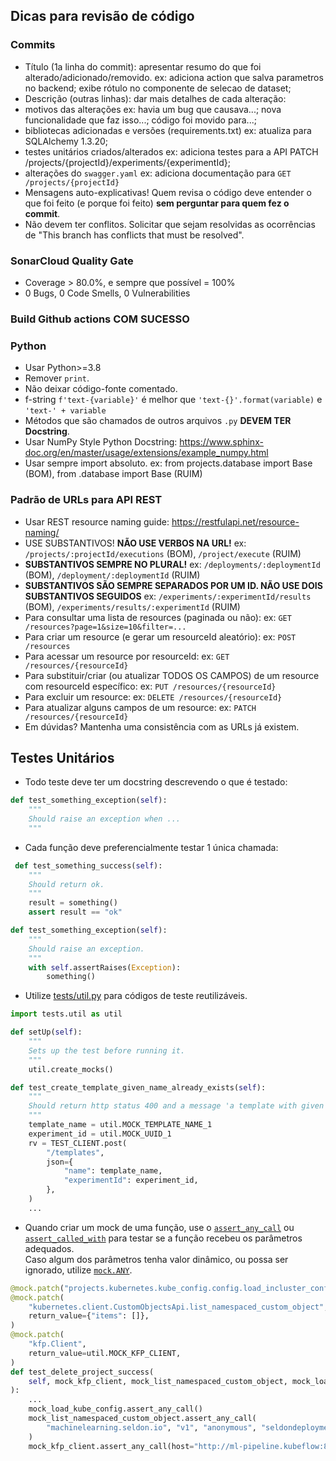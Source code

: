 ## Dicas para revisão de código

### Commits
- Título (1a linha do commit): apresentar resumo do que foi alterado/adicionado/removido.
ex: adiciona action que salva parametros no backend; exibe rótulo no componente de selecao de dataset;
- Descrição (outras linhas): dar mais detalhes de cada alteração:
- motivos das alterações
    ex: havia um bug que causava...; nova funcionalidade que faz isso...; código foi movido para...;
- bibliotecas adicionadas e versões (requirements.txt)
    ex: atualiza para SQLAlchemy 1.3.20;
- testes unitários criados/alterados
    ex: adiciona testes para a API PATCH /projects/{projectId}/experiments/{experimentId};
- alterações do `swagger.yaml`
    ex: adiciona documentação para `GET /projects/{projectId}`
- Mensagens auto-explicativas! Quem revisa o código deve entender o que foi feito (e porque foi feito) **sem perguntar para quem fez o commit**.
- Não devem ter conflitos. Solicitar que sejam resolvidas as ocorrências de "This branch has conflicts that must be resolved".

### SonarCloud Quality Gate
- Coverage > 80.0%, e sempre que possível = 100%
- 0 Bugs, 0 Code Smells, 0 Vulnerabilities

### Build Github actions COM SUCESSO

### Python
- Usar Python>=3.8
- Remover `print`.
- Não deixar código-fonte comentado.
- f-string `f'text-{variable}'` é melhor que `'text-{}'.format(variable)` e `'text-' + variable`
- Métodos que são chamados de outros arquivos `.py` **DEVEM TER Docstring**.
- Usar NumPy Style Python Docstring: https://www.sphinx-doc.org/en/master/usage/extensions/example_numpy.html
- Usar sempre import absoluto.
ex: from projects.database import Base (BOM), from .database import Base (RUIM)

### Padrão de URLs para API REST
- Usar REST resource naming guide: https://restfulapi.net/resource-naming/
- USE SUBSTANTIVOS! **NÃO USE VERBOS NA URL!**
ex: `/projects/:projectId/executions` (BOM), `/project/execute` (RUIM)
- **SUBSTANTIVOS SEMPRE NO PLURAL!**
ex: `/deployments/:deploymentId` (BOM), `/deployment/:deploymentId` (RUIM)
- **SUBSTANTIVOS SÃO SEMPRE SEPARADOS POR UM ID. NÃO USE DOIS SUBSTANTIVOS SEGUIDOS**
ex: `/experiments/:experimentId/results` (BOM), `/experiments/results/:experimentId` (RUIM)
- Para consultar uma lista de resources (paginada ou não):
ex: `GET /resources?page=1&size=10&filter=...`
- Para criar um resource (e gerar um resourceId aleatório):
ex: `POST /resources`
- Para acessar um resource por resourceId:
ex: `GET /resources/{resourceId}`
- Para substituir/criar (ou atualizar TODOS OS CAMPOS) de um resource com resourceId específico:
ex: `PUT /resources/{resourceId}`
- Para excluir um resource:
ex: `DELETE /resources/{resourceId}`
- Para atualizar alguns campos de um resource:
ex: `PATCH /resources/{resourceId}`
- Em dúvidas? Mantenha uma consistência com as URLs já existem.

## Testes Unitários
- Todo teste deve ter um docstring descrevendo o que é testado:
```python
def test_something_exception(self):
    """
    Should raise an exception when ...
    """
```
- Cada função deve preferencialmente testar 1 única chamada:
```python
 def test_something_success(self):
    """
    Should return ok.
    """
    result = something()
    assert result == "ok"

def test_something_exception(self):
    """
    Should raise an exception.
    """
    with self.assertRaises(Exception):
        something()
```
- Utilize [tests/util.py](./tests/util.py) para códigos de teste reutilizáveis.
```python
import tests.util as util

def setUp(self):
    """
    Sets up the test before running it.
    """
    util.create_mocks()

def test_create_template_given_name_already_exists(self):
    """
    Should return http status 400 and a message 'a template with given name already exists'.
    """
    template_name = util.MOCK_TEMPLATE_NAME_1
    experiment_id = util.MOCK_UUID_1
    rv = TEST_CLIENT.post(
        "/templates",
        json={
            "name": template_name,
            "experimentId": experiment_id,
        },
    )
    ...
```
- Quando criar um mock de uma função, use o [`assert_any_call`](https://docs.python.org/3/library/unittest.mock.html#unittest.mock.Mock.assert_any_call) ou [`assert_called_with`](https://docs.python.org/3/library/unittest.mock.html#unittest.mock.Mock.assert_called_with) para testar se a função recebeu os parâmetros adequados.<br>
Caso algum dos parâmetros tenha valor dinâmico, ou possa ser ignorado, utilize [`mock.ANY`](https://docs.python.org/3/library/unittest.mock.html#unittest.mock.ANY).
```python
@mock.patch("projects.kubernetes.kube_config.config.load_incluster_config")
@mock.patch(
    "kubernetes.client.CustomObjectsApi.list_namespaced_custom_object",
    return_value={"items": []},
)
@mock.patch(
    "kfp.Client",
    return_value=util.MOCK_KFP_CLIENT,
)
def test_delete_project_success(
    self, mock_kfp_client, mock_list_namespaced_custom_object, mock_load_kube_config
):
    ...
    mock_load_kube_config.assert_any_call()
    mock_list_namespaced_custom_object.assert_any_call(
        "machinelearning.seldon.io", "v1", "anonymous", "seldondeployments"
    )
    mock_kfp_client.assert_any_call(host="http://ml-pipeline.kubeflow:8888")
```
